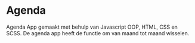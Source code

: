 # Agenda

Agenda App gemaakt met behulp van Javascript OOP, HTML, CSS en SCSS.
De agenda app heeft de functie om van maand tot maand wisselen.